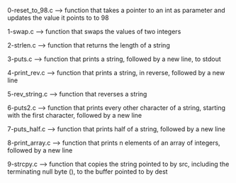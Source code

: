 0-reset_to_98.c --> function that takes a pointer to an int as parameter and updates the value it points to to 98


1-swap.c --> function that swaps the values of two integers


2-strlen.c --> function that returns the length of a string


3-puts.c --> function that prints a string, followed by a new line, to stdout


4-print_rev.c --> function that prints a string, in reverse, followed by a new line


5-rev_string.c --> function that reverses a string


6-puts2.c --> function that prints every other character of a string, starting with the first character, followed by a new line


7-puts_half.c --> function that prints half of a string, followed by a new line


8-print_array.c --> function that prints n elements of an array of integers, followed by a new line


9-strcpy.c --> function that copies the string pointed to by src, including the terminating null byte ( ), to the buffer pointed to by dest



